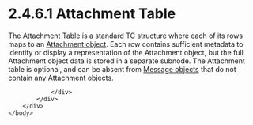<html dir="LTR" xmlns:mshelp="http://msdn.microsoft.com/mshelp" xmlns:ddue="http://ddue.schemas.microsoft.com/authoring/2003/5" xmlns:xlink="http://www.w3.org/1999/xlink" xmlns:tool="http://www.microsoft.com/tooltip">
    <head>
        <meta http-equiv="Content-Type" content="text/html; CHARSET=utf-8"></meta>
        <meta name="save" content="history"></meta>
        <title>2.4.6.1 Attachment Table</title>
        <xml>
            <mshelp:toctitle title="2.4.6.1 Attachment Table"></mshelp:toctitle>
            <mshelp:rltitle title="[MS-PST]: Attachment Table"></mshelp:rltitle>
            <mshelp:keyword index="A" term="9770fee7-a353-4f55-9046-4f9ef9e9d4a0"></mshelp:keyword>
            <mshelp:attr name="DCSext.ContentType" value="open specification"></mshelp:attr>
            <mshelp:attr name="AssetID" value="9770fee7-a353-4f55-9046-4f9ef9e9d4a0"></mshelp:attr>
            <mshelp:attr name="TopicType" value="kbRef"></mshelp:attr>
            <mshelp:attr name="DCSext.Title" value="[MS-PST]: Attachment Table" />
        </xml>
    </head>
    <body>
        <div id="header">
            <h1 class="heading">2.4.6.1 Attachment Table</h1>
        </div>
        <div id="mainSection">
            <div id="mainBody">
                <div id="allHistory" class="saveHistory"></div>
                <div id="sectionSection0" class="section" name="collapseableSection">
                    

<p>The Attachment Table is a standard TC structure where each
of its rows maps to an <a href="08220cc9-69b1-4072-a2e7-2a0ff201d505.htm#gt_6ab4cacc-0e1a-4843-b9e5-4f1fee5a695a">Attachment
object</a>. Each row contains sufficient metadata to identify or display a
representation of the Attachment object, but the full Attachment object data is
stored in a separate subnode. The Attachment table is optional, and can be
absent from <a href="08220cc9-69b1-4072-a2e7-2a0ff201d505.htm#gt_b6c15d0c-d992-421d-ba96-99d3b63894cf">Message objects</a>
that do not contain any Attachment objects.</p>


                </div>
            </div>
        </div>
    </body>
</html>